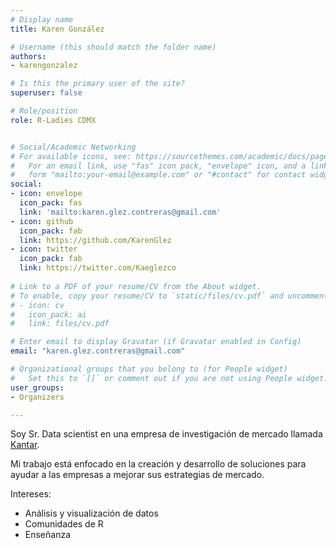 ```yaml
---
# Display name
title: Karen González

# Username (this should match the folder name)
authors:
- karengonzalez

# Is this the primary user of the site?
superuser: false

# Role/position
role: R-Ladies CDMX


# Social/Academic Networking
# For available icons, see: https://sourcethemes.com/academic/docs/page-builder/#icons
#   For an email link, use "fas" icon pack, "envelope" icon, and a link in the
#   form "mailto:your-email@example.com" or "#contact" for contact widget.
social:
- icon: envelope
  icon_pack: fas
  link: 'mailto:karen.glez.contreras@gmail.com'
- icon: github
  icon_pack: fab
  link: https://github.com/KarenGlez
- icon: twitter
  icon_pack: fab
  link: https://twitter.com/Kaeglezco
  
# Link to a PDF of your resume/CV from the About widget.
# To enable, copy your resume/CV to `static/files/cv.pdf` and uncomment the lines below.
# - icon: cv
#   icon_pack: ai
#   link: files/cv.pdf

# Enter email to display Gravatar (if Gravatar enabled in Config)
email: "karen.glez.contreras@gmail.com"

# Organizational groups that you belong to (for People widget)
#   Set this to `[]` or comment out if you are not using People widget.
user_groups:
- Organizers

---
```


Soy Sr. Data scientist en una empresa de investigación de mercado llamada [Kantar]( https://www.kantar.com/about). 

Mi trabajo está enfocado en la creación y desarrollo de soluciones para ayudar a las empresas a mejorar sus estrategias de mercado.

Intereses:
- Análisis y visualización de datos
- Comunidades de R
- Enseñanza
